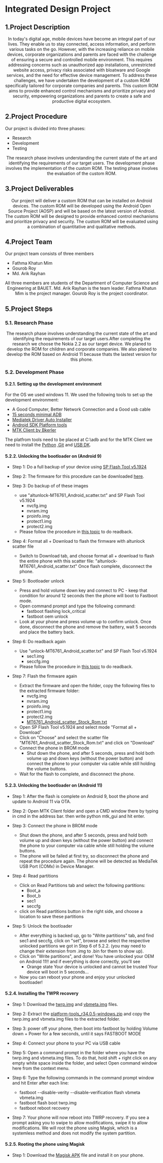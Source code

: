 # Integrated Design Project

## 1.Project Description
<p><center>In today's digital age, mobile devices have become an integral part of our lives. They enable us to stay connected, access information, and perform various tasks on the go. However, with the increasing reliance on mobile devices, corporate organizations and parents are faced with the challenge of ensuring a secure and controlled mobile environment. This requires addressing concerns such as unauthorized app installations, unrestricted website access, privacy risks associated with bloatware and Google services, and the need for effective device management. To address these challenges, we have undertaken the development of a custom ROM specifically tailored for corporate companies and parents. This custom ROM aims to provide enhanced control mechanisms and prioritize privacy and security, empowering organizations and parents to create a safe and productive digital ecosystem.</center></p>

## 2.Project Procedure
Our project is divided into three phases: 
- Research
- Development 
- Testing
<p><center>
The research phase involves understanding the current state of the art and identifying the requirements of our target users. The development phase involves the implementation of the custom ROM. The testing phase involves the evaluation of the custom ROM.</p></center>


## 3.Project Deliverables
<p><center>Our project will deliver a custom ROM that can be installed on Android devices. The custom ROM will be developed using the Android Open Source Project (AOSP) and will be based on the latest version of Android. The custom ROM will be designed to provide enhanced control mechanisms and prioritize privacy and security. The custom ROM will be evaluated using a combination of quantitative and qualitative methods.</center></p>

## 4.Project Team
Our project team consists of three members 
- Fathma Khatun Mim
- Gourob Roy
- Md. Arik Rayhan
<p><center>
All three members are students of the Department of Computer Science and Engineering at BAUET. Md. Arik Rayhan is the team leader. Fathma Khatun Mim is the project manager. Gourob Roy is the project coordinator.
</center></p>

## 5.Project Steps
### 5.1. Research Phase
<p><center>The research phase involves understanding the current state of the art and identifying the requirements of our target users.After completing the research we choose the Nokia 2.2 as our target device. We planed to develop the ROM for children and corporate companies. We also planed to develop the ROM based on Android 11 because thats the lastest version for this phone.</center></p>

### 5.2. Development Phase
#### 5.2.1. Setting up the development environment
For the OS we used windows 11. We used the following tools to set up the development environment:
- A Good Computer, Better Network Connection and a Good usb cable
- <a href="https://github.com/mdarikrayhan/IDP/blob/main/Driver/15_Second_ADB_Installer_v1.5.6.zip">15 seconds minimal ADB</a>
- <a href="https://github.com/mdarikrayhan/IDP/blob/main/Driver/Mediatek_Driver_Auto_Installer_v1.1352.zip">Mediatek Driver Auto Installer</a>
- <a href="https://developer.android.com/studio/releases/platform-tools">Android SDK Platform tools</a> 
- <a href="https://github.com/bkerler/mtkclient">MTK Client by Bkerler</a>

The platfrom tools need to be placed at C:\adb and for the MTK Client we need to install the <a href="https://www.python.org/downloads/">Python</a> ,<a href="https://git-scm.com/downloads">Git</a> and <a href="https://github.com/daynix/UsbDk/releases/">USB DK</a>. 

#### 5.2.2. Unlocking the bootloader on (Android 9)
- Step 1: Do a full backup of your device using 
<a href="https://github.com/mdarikrayhan/IDP/blob/main/Required%20Software/SP_Flash_Tool_v5.1924_Win.zip">SP Flash Tool v5.1924</a>

- Step 2: The firmware for this procedure can be downloaded <a href="https://sourceforge.net/projects/fihsw-mtk/files/WSP/HCTSW_WSP-1680-0-00WW-B01_600WW_9_20191005_huaqin_ZAL1670.full.lzma2.d056631a.7z/download">here</a>.

- Step 3: Do backup of of these images
  - use "altunlock-MT6761_Android_scatter.txt" and SP Flash Tool v5.1924
    - nvcfg.img
    - nvram.img
    - proinfo.img
    - protect1.img
    - protect2.img
  - Please follow the procedure in <a href="https://xdaforums.com/t/guide-how-to-convert-your-nokia-x5-to-global-nokia-5-1-plus-unbrick-guide.3858253/">this topic</a> to do readback.

- Step 4: Format all + Download to flash the firmware with altunlock scatter file 
  - Switch to Download tab, and choose format all + download to flash the entire phone with this scatter file: "altunlock-MT6761_Android_scatter.txt" Once flash complete, disconnect the phone.

- Step 5: Bootloader unlock
  - Press and hold volume down key and connect to PC - keep that condition for around 12 seconds then the phone will boot to Fastboot mode.
  - Open command prompt and type the following command:
    - fastboot flashing lock_critical
    - fastboot oem unlock
  - Look at your phone and press volume up to confirm unlock. Once done, disconnect the phone and remove the battery, wait 5 seconds and place the battery back.

- Step 6: Do readback again
  - Use "unlock-MT6761_Android_scatter.txt" and SP Flash Tool v5.1924
    - sec1.img
    - seccfg.img
  - Please follow the procedure in <a href="https://xdaforums.com/t/guide-how-to-convert-your-nokia-x5-to-global-nokia-5-1-plus-unbrick-guide.3858253/">this topic</a> to do readback.

- Step 7: Flash the firmware again
  - Extract the firmware and open the folder, copy the following files to the extracted firmware folder:
    - nvcfg.img
    - nvram.img
    - proinfo.img
    - protect1.img
    - protect2.img
    - <a href="https://github.com/mdarikrayhan/IDP/blob/main/Android%209.0/1.Boot%20and%20NvData/MT6761_Android_scatter_Stock_Rom.txt">MT6761_Android_scatter_Stock_Rom.txt</a>
  - Open SP Flash Tool v5.1924 and select mode "Format all + Download"
  - Click on "Choose" and select the scatter file "MT6761_Android_scatter_Stock_Rom.txt" and click on "Download"
  - Connect the phone in BROM mode
    - Shut down the phone, and after 5 seconds, press and hold both volume up and down keys (without the power button) and connect the phone to your computer via cable while still holding the volume buttons.
  - Wait for the flash to complete, and disconnect the phone.

#### 5.2.3. Unlocking the bootloader on (Android 11)
- Step 1: After the flash is complete on Android 9, boot the phone and update to Android 11 via OTA.

- Step 2: Open MTK Client folder and open a CMD window there by typing in cmd in the address bar. then write python mtk_gui and hit enter.

- Step 3: Connect the phone in BROM mode
  - Shut down the phone, and after 5 seconds, press and hold both volume up and down keys (without the power button) and connect the phone to your computer via cable while still holding the volume buttons.
  - The phone will be failed at first try, so disconnect the phone and repeat the procedure again. The phone will be detected as MediaTek USB Port (COMx) in Device Manager.

- Step 4: Read partitions
  - Click on Read Partitions tab and select the following partitions:
    - Boot_a
    - Boot_b 
    - sec1 
    - seccfg
  - click on Read partitions button in the right side, and choose a location to save these partitions

- Step 5: Unlock the bootloader
  - After everything is backed up, go to "Write partitions" tab, and find sec1 and seccfg, click on "set", browse and select the respective unlocked partitions we got in Step 6 of 5.2.2. (you may need to change their extension from .img to .bin for them to show up).
  - Click on "Write partitions", and done! You have unlocked your OEM on Android 11!! and if everything is done correctly, you'll see
    - Orange state Your device is unlocked and cannot be trusted Your device will boot in 5 seconds...
  - Now you can reboot your phone and enjoy your unlocked bootloader!

#### 5.2.4. Installing the TWPR recovery
- Step 1: Download the <a href="https://github.com/mdarikrayhan/IDP/blob/main/Android%2011.0/TWRP/1.Installl%20on%20Android%2011.0/twrp.img">twrp.img</a> and <a href="https://github.com/mdarikrayhan/IDP/blob/main/Android%2011.0/TWRP/1.Installl%20on%20Android%2011.0/vbmeta.img">vbmeta.img</a> files.
- Step 2: Extract the <a href="https://github.com/mdarikrayhan/IDP/blob/main/Required%20Software/platform-tools_r34.0.5-windows.zip">platform-tools_r34.0.5-windows.zip</a> and copy the twrp.img and vbmeta.img files to the extracted folder.
- Step 3: power off your phone, then boot into fastboot by holding Volume down + Power for a few seconds, until it says FASTBOOT MODE

- Step 4: Connect your phone to your PC via USB cable

- Step 5: Open a command prompt in the folder where you have the twrp.img and vbmeta.img files. To do that, hold shift + right click on any empty white space inside the folder, and select Open command window here from the context menu.

- Step 6: Type the following commands in the command prompt window and hit Enter after each line:
  - fastboot --disable-verity  --disable-verification flash vbmeta vbmeta.img 
  - fastboot flash boot twrp.img 
  - fastboot reboot recovery

- Step 7: Your phone will now reboot into TWRP recovery. If you see a prompt asking you to swipe to allow modifications, swipe it to allow modifications. We will root the phone using Magisk, which is a systemless method and does not modify the system partition.

#### 5.2.5. Rooting the phone using Magisk
- Step 1: Download the <a href="https://github.com/topjohnwu/Magisk/releases/">Magisk APK</a> file and install it on your phone.

